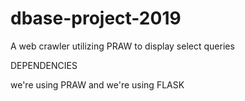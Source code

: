 # dbase-project-2019
A web crawler utilizing PRAW to display select queries


DEPENDENCIES

we're using PRAW
and we're using FLASK
